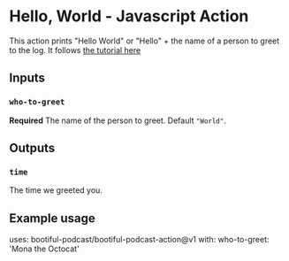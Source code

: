 # Hello, World - Javascript Action

This action prints "Hello World" or "Hello" + the name of a person to greet to the log. It follows 
[the tutorial here](https://docs.github.com/en/free-pro-team@latest/actions/creating-actions/creating-a-javascript-action)

## Inputs

### `who-to-greet`

**Required** The name of the person to greet. Default `"World"`.

## Outputs

### `time`

The time we greeted you.

## Example usage

uses: bootiful-podcast/bootiful-podcast-action@v1
with:
  who-to-greet: 'Mona the Octocat'
